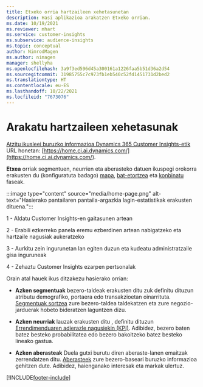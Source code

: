 ```yaml
---
title: Etxeko orria hartzaileen xehetasunetan
description: Hasi aplikazioa arakatzen Etxeko orrian.
ms.date: 10/19/2021
ms.reviewer: mhart
ms.service: customer-insights
ms.subservice: audience-insights
ms.topic: conceptual
author: NimrodMagen
ms.author: nimagen
manager: shellyha
ms.openlocfilehash: 3a9f3ed596d45a300161a1226faa5b51d36a2d54
ms.sourcegitcommit: 31985755c7c973fb1eb540c52fd1451731d2bed2
ms.translationtype: HT
ms.contentlocale: eu-ES
ms.lasthandoff: 10/22/2021
ms.locfileid: "7673076"
---
```

# <a name="explore-audience-insights"></a>Arakatu hartzaileen xehetasunak

[Atzitu ikusleei buruzko informazioa Dynamics 365 Customer Insights-etik](https://home.ci.ai.dynamics.com/) URL honetan: [https://home.ci.ai.dynamics.com/](https://home.ci.ai.dynamics.com/).

**Etxea** orriak segmentuen, neurrien eta aberasteko datuen ikuspegi orokorra erakusten du (konfiguratuta badago) [mapa](map-entities.md), [bat-etortzea](match-entities.md) eta [konbinatu](merge-entities.md) faseak.

:::image type="content" source="media/home-page.png" alt-text="Hasierako pantailaren pantaila-argazkia lagin-estatistikak erakusten dituena.":::

1 - Aldatu Customer Insights-en gaitasunen artean 

2 - Erabili ezkerreko panela eremu ezberdinen artean nabigatzeko eta hartzaile nagusiak aukeratzeko

3 - Aurkitu zein ingurunetan lan egiten duzun eta kudeatu administratzaile gisa inguruneak

4 - Zehaztu Customer Insights ezarpen pertsonalak

Orain atal hauek ikus ditzakezu hasierako orrian:

- **Azken segmentuak** bezero-taldeak erakusten ditu zuk definitu dituzun atributu demografiko, portaera edo transakzioetan oinarrituta. [Segmentuak sortzea](segments.md) zure bezero-taldea taldekatzen eta zure negozio-jarduerak hobeto bideratzen laguntzen dizu.

- **Azken neurriak** lauzak erakusten ditu , definitu dituzun [Errendimenduaren adierazle nagusiekin (KPI)](measures.md). Adibidez, bezero baten batez besteko probabilitatea edo bezero bakoitzeko batez besteko lineako gastua.

- **Azken aberasteak** Duela gutxi burutu diren aberaste-lanen emaitzak zerrendatzen ditu. [Aberasteek](enrichment-hub.md) zure bezero-baseari buruzko informazioa gehitzen dute. Adibidez, haienganako interesak eta markak ulertuz.


[!INCLUDE[footer-include](../includes/footer-banner.md)]
